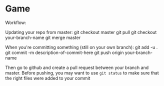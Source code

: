 # Game

Workflow:

Updating your repo from master:
  git checkout master
  git pull
  git checkout your-branch-name
  git merge master
  
When you're committing something (still on your own branch):
  git add -u .
  git commit -m description-of-commit-here
  git push origin your-branch-name
  
Then go to github and create a pull request between your branch and master. Before pushing, you may want to use <code>git status</code> to make sure that the right files were added to your commit
  
